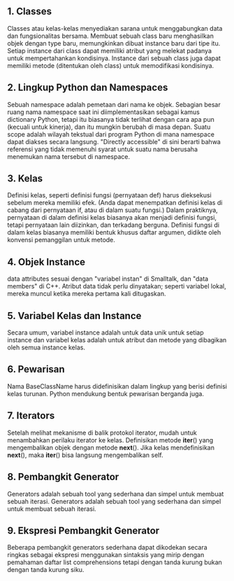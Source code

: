 ## 1. Classes
Classes atau kelas-kelas menyediakan sarana untuk menggabungkan data dan fungsionalitas bersama. Membuat sebuah class baru menghasilkan objek dengan type baru, memungkinkan dibuat instance baru dari tipe itu. Setiap instance dari class dapat memiliki atribut yang melekat padanya untuk mempertahankan kondisinya. Instance dari sebuah class juga dapat memiliki metode (ditentukan oleh class) untuk memodifikasi kondisinya.

## 2. Lingkup Python dan Namespaces
Sebuah namespace adalah pemetaan dari nama ke objek. Sebagian besar ruang nama namespace saat ini diimplementasikan sebagai kamus dictionary Python, tetapi itu biasanya tidak terlihat dengan cara apa pun (kecuali untuk kinerja), dan itu mungkin berubah di masa depan.
Suatu scope adalah wilayah tekstual dari program Python di mana namespace dapat diakses secara langsung. "Directly accessible" di sini berarti bahwa referensi yang tidak memenuhi syarat untuk suatu nama berusaha menemukan nama tersebut di namespace.

## 3. Kelas
Definisi kelas, seperti definisi fungsi (pernyataan def) harus dieksekusi sebelum mereka memiliki efek. (Anda dapat menempatkan definisi kelas di cabang dari pernyataan if, atau di dalam suatu fungsi.)
Dalam praktiknya, pernyataan di dalam definisi kelas biasanya akan menjadi definisi fungsi, tetapi pernyataan lain diizinkan, dan terkadang berguna. Definisi fungsi di dalam kelas biasanya memiliki bentuk khusus daftar argumen, didikte oleh konvensi pemanggilan untuk metode.

## 4. Objek Instance
data attributes sesuai dengan "variabel instan" di Smalltalk, dan "data members" di C++. Atribut data tidak perlu dinyatakan; seperti variabel lokal, mereka muncul ketika mereka pertama kali ditugaskan.

## 5. Variabel Kelas dan Instance
Secara umum, variabel instance adalah untuk data unik untuk setiap instance dan variabel kelas adalah untuk atribut dan metode yang dibagikan oleh semua instance kelas.

## 6. Pewarisan
Nama BaseClassName harus didefinisikan dalam lingkup yang berisi definisi kelas turunan. Python mendukung bentuk pewarisan berganda juga.

## 7. Iterators
Setelah melihat mekanisme di balik protokol iterator, mudah untuk menambahkan perilaku iterator ke kelas. Definisikan metode __iter__() yang mengembalikan objek dengan metode __next__(). Jika kelas mendefinisikan __next__(), maka __iter__() bisa langsung mengembalikan self.

## 8. Pembangkit Generator
Generators adalah sebuah tool yang sederhana dan simpel untuk membuat sebuah iterasi. Generators adalah sebuah tool yang sederhana dan simpel untuk membuat sebuah iterasi.

## 9. Ekspresi Pembangkit Generator
Beberapa pembangkit generators sederhana dapat dikodekan secara ringkas sebagai ekspresi menggunakan sintaksis yang mirip dengan pemahaman daftar list comprehensions tetapi dengan tanda kurung bukan dengan tanda kurung siku.
